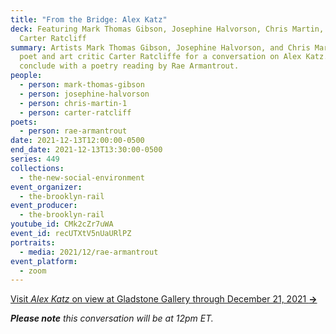 ```yaml
---
title: "From the Bridge: Alex Katz"
deck: Featuring Mark Thomas Gibson, Josephine Halvorson, Chris Martin, and
  Carter Ratcliff
summary: Artists Mark Thomas Gibson, Josephine Halvorson, and Chris Martin join
  poet and art critic Carter Ratcliffe for a conversation on Alex Katz. We
  conclude with a poetry reading by Rae Armantrout.
people:
  - person: mark-thomas-gibson
  - person: josephine-halvorson
  - person: chris-martin-1
  - person: carter-ratcliff
poets:
  - person: rae-armantrout
date: 2021-12-13T12:00:00-0500
end_date: 2021-12-13T13:30:00-0500
series: 449
collections:
  - the-new-social-environment
event_organizer:
  - the-brooklyn-rail
event_producer:
  - the-brooklyn-rail
youtube_id: CMk2cZr7uWA
event_id: recUTXtV5nUaURlPZ
portraits:
  - media: 2021/12/rae-armantrout
event_platform:
  - zoom
---
```

[Visit *Alex Katz* on view at Gladstone Gallery through December 21, 2021 **→**](https://www.gladstonegallery.com/exhibition/9213/alex-katz/installation-views)

***Please note** this conversation will be at 12pm ET.*